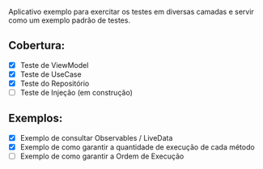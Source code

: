 Aplicativo exemplo para exercitar os testes em diversas camadas e servir como um exemplo padrão de testes.

## Cobertura:
- [x] Teste de ViewModel
- [x] Teste de UseCase
- [x] Teste do Repositório
- [ ] Teste de Injeção (em construção)

## Exemplos:
- [x] Exemplo de consultar Observables / LiveData
- [x] Exemplo de como garantir a quantidade de execução de cada método
- [ ] Exemplo de como garantir a Ordem de Execução

